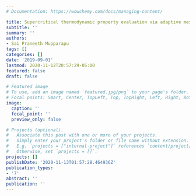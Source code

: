 ```yaml
---
# Documentation: https://wowchemy.com/docs/managing-content/

title: Supercritical thermodynamic property evaluation via adaptive mesh tabulation
subtitle: ''
summary: ''
authors:
- Sai Praneeth Mupparapu
tags: []
categories: []
date: '2019-09-01'
lastmod: 2020-11-12T20:57:29-05:00
featured: false
draft: false

# Featured image
# To use, add an image named `featured.jpg/png` to your page's folder.
# Focal points: Smart, Center, TopLeft, Top, TopRight, Left, Right, BottomLeft, Bottom, BottomRight.
image:
  caption: ''
  focal_point: ''
  preview_only: false

# Projects (optional).
#   Associate this post with one or more of your projects.
#   Simply enter your project's folder or file name without extension.
#   E.g. `projects = ["internal-project"]` references `content/project/deep-learning/index.md`.
#   Otherwise, set `projects = []`.
projects: []
publishDate: '2020-11-13T01:57:28.464936Z'
publication_types:
- '7'
abstract: ''
publication: ''
---
```

